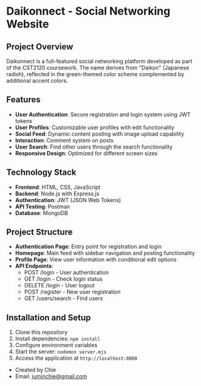 # Daikonnect - Social Networking Website

## Project Overview
Daikonnect is a full-featured social networking platform developed as part of the CST2120 coursework. The name derives from "Daikon" (Japanese radish), reflected in the green-themed color scheme complemented by additional accent colors.

## Features
- **User Authentication**: Secure registration and login system using JWT tokens
- **User Profiles**: Customizable user profiles with edit functionality
- **Social Feed**: Dynamic content posting with image upload capability
- **Interaction**: Comment system on posts
- **User Search**: Find other users through the search functionality
- **Responsive Design**: Optimized for different screen sizes

## Technology Stack
- **Frontend**: HTML, CSS, JavaScript
- **Backend**: Node.js with Express.js
- **Authentication**: JWT (JSON Web Tokens)
- **API Testing**: Postman
- **Database**: MongoDB

## Project Structure
- **Authentication Page**: Entry point for registration and login
- **Homepage**: Main feed with sidebar navigation and posting functionality
- **Profile Page**: View user information with conditional edit options
- **API Endpoints**:
  - POST /login - User authentication
  - GET /login - Check login status
  - DELETE /login - User logout
  - POST /register - New user registration
  - GET /users/search - Find users
 
## Installation and Setup
1. Clone this repository
2. Install dependencies: `npm install`
3. Configure environment variables
4. Start the server: `nodemon server.mjs`
5. Access the application at `http://localhost:8080`

- Created by Chie
- Email: juminchie@gmail.com
